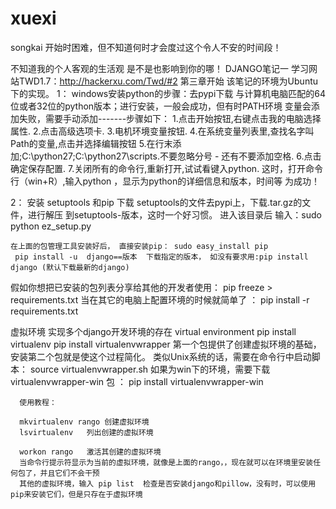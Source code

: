# xuexi
songkai
开始时困难，但不知道何时才会度过这个令人不安的时间段！

不知道我的个人客观的生活观 是不是也影响到你的哪！
DJANGO笔记一  学习网站TWD1.7：http://hackerxu.com/Twd/#2  第三章开始
该笔记的环境为Ubuntu下的实现。
1： windows安装python的步骤：去pypi下载 与计算机电脑匹配的64位或者32位的python版本；进行安装，一般会成功，但有时PATH环境
变量会添加失败，需要手动添加-------步骤如下：
          1.点击开始按钮,右键点击我的电脑选择属性.
          2.点击高级选项卡.
          3.电机环境变量按钮.
          4.在系统变量列表里,查找名字叫Path的变量,点击并选择编辑按钮
          5.在行末添加;C:\python27;C:\python27\scripts.不要忽略分号 - 还有不要添加空格.
          6.点击确定保存配置.
          7.关闭所有的命令行,重新打开,试试看键入python.
这时，打开命令行（win+R）,输入python ，显示为python的详细信息和版本，时间等  为成功！

2： 安装 setuptools 和pip
      下载 setuptools的文件去pypi上，下载.tar.gz的文件，进行解压 到setuptools-版本，这时一个好习惯。
      进入该目录后 输入：sudo python ez_setup.py
      
    在上面的包管理工具安装好后， 直接安装pip： sudo easy_install pip
     pip install -u  django==版本  下载指定的版本， 如没有要求用:pip install django (默认下载最新的django)
假如你想把已安装的包列表分享给其他的开发者使用：  pip freeze  > requirements.txt
      当在其它的电脑上配置环境的时候就简单了  ：    pip install -r requirements.txt
      
虚拟环境    实现多个django开发环境的存在  virtual environment
      pip install virtualenv
      pip install virtualenvwrapper
      第一个包提供了创建虚拟环境的基础，安装第二个包就是使这个过程简化。
      类似Unix系统的话，需要在命令行中启动脚本： source virtualenvwrapper.sh
      如果为win下的环境，需要下载 virtualenvwrapper-win 包 ： pip install virtualenvwrapper-win
       
      使用教程：
      
      mkvirtualenv rango 创建虚拟环境
      lsvirtualenv   列出创建的虚拟环境
      
      workon rango   激活其创建的虚拟环境
      当命令行提示符显示为当前的虚拟环境，就像是上面的rango，，现在就可以在环境里安装任何包了，并且它们不会干预
      其他的虚拟环境，输入 pip list  检查是否安装django和pillow，没有时，可以使用pip来安装它们，但是只存在于虚拟环境
      
      
      
